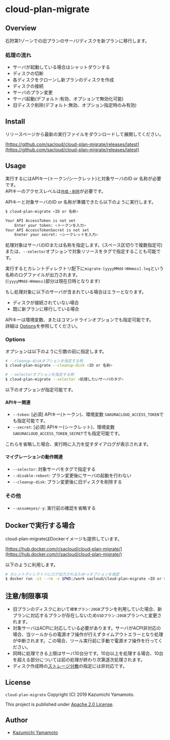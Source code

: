 # cloud-plan-migrate

## Overview

石狩第1ゾーンでの旧プランのサーバ/ディスクを新プランに移行します。  

### 処理の流れ

- サーバが起動している場合はシャットダウンする
- ディスクの切断
- 各ディスクをクローンし新プランのディスクを作成
- ディスクの接続
- サーバのプラン変更
- サーバ起動(デフォルト:有効、オプションで無効化可能)
- 旧ディスク削除(デフォルト:無効、オプション指定時のみ有効)

## Install

リリースページから最新の実行ファイルをダウンロードして展開してください。

[https://github.com/sacloud/cloud-plan-migrate/releases/latest](https://github.com/sacloud/cloud-plan-migrate/releases/latest)

## Usage

実行するにはAPIキー(トークン/シークレット)と対象サーバのID or 名称が必要です。  
APIキーのアクセスレベルは[`作成・削除`](https://manual.sakura.ad.jp/cloud/controlpanel/access-level.html)が必要です。

APIキーと対象サーバのID or 名称が準備できたら以下のように実行します。  

```bash
$ cloud-plan-migrate <ID or 名称>

Your API AccessToken is not set
	Enter your token: <トークンを入力>
Your API AccessTokenSecret is not set
	Eneter your secret: <シークレットを入力>
```

処理対象はサーバのIDまたは名称を指定します。(スペース区切りで複数指定可)  
または、`--selector`オプションで対象リソースをタグで指定することも可能です。

実行するとカレントディレクトリ配下に`migrate-[yyyyMMdd-HHmmss].log`という名称のログファイルが出力されます。  
(`[yyyyMMdd-HHmmss]`部分は現在日時となります)

もし処理対象に以下のサーバが含まれている場合はエラーとなります。

- ディスクが接続されていない場合
- 既に新プランに移行している場合

APIキーは環境変数、またはコマンドラインオプションでも指定可能です。  
詳細は [Options](#Options)を参照してください。  

### Options

オプションは以下のように引数の前に指定します。

```bash
# --cleanup-diskオプションを指定する例
$ cloud-plan-migrate --cleanup-disk <ID or 名称>

# --selectorオプションを指定する例
$ cloud-plan-migrate --selector <処理したいサーバのタグ>
```

以下のオプションが指定可能です。

#### APIキー関連

- `--token`: [必須] APIキー(トークン)、環境変数 `SAKURACLOUD_ACCESS_TOKEN`でも指定可能です。
- `--secret`: [必須] APIキー(シークレット)、環境変数 `SAKURACLOUD_ACCESS_TOKEN_SECRET`でも指定可能です。

これらを省略した場合、実行時に入力を促すダイアログが表示されます。  

#### マイグレーションの動作関連

- `--selector`: 対象サーバをタグで指定する
- `--disable-reboot`: プラン変更後にサーバの起動を行わない
- `--cleanup-disk`: プラン変更後に旧ディスクを削除する

### その他

- `--assumeyes/-y`: 実行前の確認を省略する

## Dockerで実行する場合

cloud-plan-migrateはDockerイメージも提供しています。

[https://hub.docker.com/r/sacloud/cloud-plan-migrate/](https://hub.docker.com/r/sacloud/cloud-plan-migrate/)

以下のように利用します。

```bash
# カレントディレクトリにログ出力されるため-vオプションを指定
$ docker run -it --rm -v $PWD:/work sacloud/cloud-plan-migrate <ID or 名称>
```

## 注意/制限事項

- 旧プランのディスクにおいて`標準プラン:20GB`プランを利用していた場合、新プランに対応するプランが存在しないため`SSDプラン:20GB`プランへと変更されます。
- 対象サーバはACPIに対応している必要があります。サーバがACPI非対応の場合、当ツールからの電源オフ操作が行えずタイムアウトエラーとなり処理が中断されます。この場合、ツール実行前に手動で電源オフ操作を行ってください。  
- 同時に処理できる上限はサーバ10台分です。10台以上を処理する場合、10台を超える部分については前の処理が終わり次第逐次処理されます。  
- ディスク作成時の[ストレージ分散](https://manual.sakura.ad.jp/cloud/storage/disk.html#id3)の指定には非対応です。  

## License

 `cloud-plan-migrate` Copyright (C) 2019 Kazumichi Yamamoto.

  This project is published under [Apache 2.0 License](LICENSE.txt).
  
## Author

  * [Kazumichi Yamamoto](https://github.com/yamamoto-febc)
